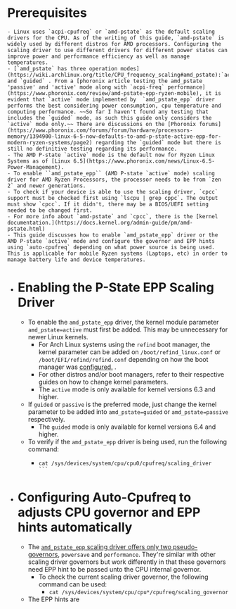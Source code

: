 # Prerequisites
	- Linux uses `acpi-cpufreq` or `amd-pstate` as the default scaling drivers for the CPU. As of the writing of this guide, `amd-pstate` is widely used by different distros for AMD processors. Configuring the scaling driver to use different drivers for different power states can improve power and performance efficiency as well as manage temperatures.
	- [`amd_pstate` has three operation modes](https://wiki.archlinux.org/title/CPU_frequency_scaling#amd_pstate):`active`,`passive` and `guided` . From a [phoronix article testing the amd_pstate 'passive' and 'active' mode along with `acpi-freq` performance](https://www.phoronix.com/review/amd-pstate-epp-ryzen-mobile), it is evident that `active` mode implemented by  `amd_pstate_epp` driver performs the best considering power consumption, cpu temperature and  computing performance. ~~So far I haven't found any testing that includes the `guided` mode, as such this guide only considers the `active` mode only.~~ There are discussions on the [Phoronix forums](https://www.phoronix.com/forums/forum/hardware/processors-memory/1394900-linux-6-5-now-defaults-to-amd-p-state-active-epp-for-modern-ryzen-systems/page2) regarding the `guided` mode but there is still no definitive testing regarding its performance.
	- The AMD P-state `active` mode is the default now for Ryzen Linux Systems as of [Linux 6.5](https://www.phoronix.com/news/Linux-6.5-Power-Management).
	- To enable ``amd_pstate_epp`` (AMD P-state `active` mode) scaling driver for AMD Ryzen Processors, the processor needs to be from `zen 2` and newer generations.
	- To check if your device is able to use the scaling driver, `cpcc` support must be checked first using `lscpu | grep cppc`. The output must show `cpcc`. If it didn't, there may be a BIOS/UEFI setting needed to be changed first.
	- For more info about `amd-pstate` and `cpcc`, there is the [kernel documentation.](https://docs.kernel.org/admin-guide/pm/amd-pstate.html)
	- This guide discusses how to enable `amd_pstate_epp` driver or the AMD P-state `active` mode and configure the governor and EPP hints using `auto-cpufreq` depending on what power source is being used. This is applicable for mobile Ryzen systems (Laptops, etc) in order to manage battery life and device temperatures.
- # Enabling the P-State EPP Scaling Driver
	- To enable the `amd_pstate_epp` driver, the kernel module parameter `amd_pstate=active` must first be added. This may be unnecessary for newer Linux kernels.
		- For Arch Linux systems using the `refind` boot manager, the kernel parameter can be added on `/boot/refind_linux.conf` or `/boot/EFI/refind/refind.conf` depending on how the boot manager was [configured.](https://wiki.archlinux.org/title/REFInd#Configuration) .
		- For other distros and/or boot managers, refer to their respective guides on how to change kernel parameters.
		- The ``active`` mode is only available for kernel versions 6.3 and higher.
	- If `guided` or `passive` is the preferred mode, just change the kernel parameter to be added into `amd_pstate=guided` or `amd_pstate=passive` respectively.
		- The ``guided`` mode is only available for kernel versions 6.4 and higher.
	- To verify if the `amd_pstate_epp` driver is being used, run the following command:
		- ````
		  cat /sys/devices/system/cpu/cpu0/cpufreq/scaling_driver
		  ```
- # Configuring Auto-Cpufreq to adjusts CPU governor and EPP hints automatically
	- The [`amd_pstate_epp` scaling driver offers only two pseudo-governors](https://wiki.archlinux.org/title/CPU_frequency_scaling#Autonomous_frequency_scaling), `powersave` and `performance`.  They're similar with other scaling driver governors but work differently in that these governors need EPP hint to be passed unto the CPU internal governor.
		- To check the current scaling driver governor, the following command can be used:
			- `cat /sys/devices/system/cpu/cpu*/cpufreq/scaling_governor`
	- The EPP hints are